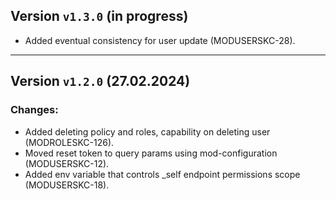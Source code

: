 ## Version `v1.3.0` (in progress)
* Added eventual consistency for user update (MODUSERSKC-28).

---
## Version `v1.2.0` (27.02.2024)
### Changes:
* Added deleting policy and roles, capability on deleting user (MODROLESKC-126).
* Moved reset token to query params using mod-configuration (MODUSERSKC-12).
* Added env variable that controls _self endpoint permissions scope (MODUSERSKC-18).
